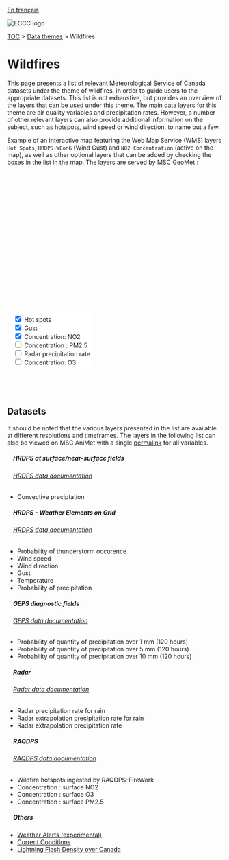 [En français](wildfires_fr.md)

![ECCC logo](../img_eccc-logo.png)

[TOC](../readme_fr.md) > [Data themes](readme_en.md) > Wildfires

# Wildfires&emsp;<i class="wi wi-fire" style="font-size: 45px; color: #4e64a6;"></i>


This page presents a list of relevant Meteorological Service of Canada datasets under the theme of wildfires, in order to guide users to the appropriate datasets. This list is not exhaustive, but provides an overview of the layers that can be used under this theme. The main data layers for this theme are air quality variables and precipitation rates. However, a number of other relevant layers can also provide additional information on the subject, such as hotspots, wind speed or wind direction, to name but a few.

Example of an interactive map featuring the Web Map Service (WMS) layers `Hot Spots`, `HRDPS-WEonG` (Wind Gust) and `NO2 Concentration` (active on the map), as well as other optional layers that can be added by checking the boxes in the list in the map. The layers are served by MSC GeoMet :

<div id="map" style="height: 500px; position: relative">
  <div id="legend-popup">
    <div id="legend-popup-content">
      <img id="legend-img" src="" />
    </div>
  </div>

  <div id="switch-content" style="position: absolute; z-index: 1; bottom: 40px; left: 8px;">
    <div id="switch-case">
        <label>
          <input type="checkbox" id="layer4" checked>
          <span onmouseover="updateLegend('https://geo.weather.gc.ca/geomet?version=1.3.0&service=WMS&request=GetLegendGraphic&sld_version=1.1.0&layer=FIREWORK.HOTSPOTS&format=image/png')">Hot spots</span>
        </label></br>
        <label>
          <input type="checkbox" id="layer1" checked>
          <span onmouseover="updateLegend('https://geo.wxod-dev.cmc.ec.gc.ca/geomet?version=1.3.0&service=WMS&request=GetLegendGraphic&sld_version=1.1.0&layer=HRDPS-WEonG_2.5km_WindGust&format=image/png&STYLE=GUST_INTERV_MS2KTS')">Gust</span>
        </label></br>
        <label>
          <input type="checkbox" id="layer2" checked>
          <span onmouseover="updateLegend('https://geo.wxod-dev.cmc.ec.gc.ca/geomet?version=1.3.0&service=WMS&request=GetLegendGraphic&sld_version=1.1.0&layer=RAQDPS.SFC_NO2&format=image/png&STYLE=SFC-NO2')">Concentration: NO2</span>
        </label></br>
        <label>
          <input type="checkbox" id="layer5">
          <span onmouseover="updateLegend('https://geo.wxod-dev.cmc.ec.gc.ca/geomet?version=1.3.0&service=WMS&request=GetLegendGraphic&sld_version=1.1.0&layer=RAQDPS.SFC_PM2.5&format=image/png&STYLE=RAQDPS-SFC-PM_UGM3_BCAQHI')">Concentration : PM2.5</span>
        </label></br>
        <label>
          <input type="checkbox" id="layer3">
          <span onmouseover="updateLegend('https://geo.wxod-dev.cmc.ec.gc.ca/geomet?version=1.3.0&service=WMS&request=GetLegendGraphic&sld_version=1.1.0&layer=RADAR_1KM_RRAI&format=image/png&STYLE=Radar-Rain_Dis-14colors_Fr')">Radar precipitation rate</span>
        </label></br>
        <label>
          <input type="checkbox" id="layer6">
          <span onmouseover="updateLegend('https://geo.wxod-dev.cmc.ec.gc.ca/geomet?version=1.3.0&service=WMS&request=GetLegendGraphic&sld_version=1.1.0&layer=RAQDPS.SFC_O3&format=image/png&STYLE=SFC-O3')">Concentration: O3</span>
        </label></br>
    </div>
  </div>
</div>
</br>

## Datasets

It should be noted that the various layers presented in the list are available at different resolutions and timeframes.
The layers in the following list can also be viewed on MSC AniMet with a single [permalink](https://eccc-msc.github.io/msc-animet/?layers=ALERTS;0.75;0;1;0,CURRENT_CONDITIONS;0.75;0;1;0,Lightning_2.5km_Density;0.75;1;1;0,FIREWORK.HOTSPOTS;0.75;0;1;0,RAQDPS.SFC_NO2;0.75;0;1;0,RAQDPS.SFC_O3;0.75;0;1;0,RAQDPS.SFC_PM2.5;0.75;0;1;0,RADAR_1KM_RRAI;0.75;0;1;0,Radar_1km_RainPrecipRate-Extrapolation;0.75;0;1;0,Radar_1km_dBZ-Extrapolation;0.75;0;1;0,HRDPS-WEonG_2.5km_AirTemp;0.75;0;1;0,HRDPS-WEonG_2.5km_Precip-Prob;0.75;0;1;0,HRDPS-WEonG_2.5km_Thunderstorm-Prob;0.75;0;1;0,HRDPS-WEonG_2.5km_WindDir;0.75;0;1;0,HRDPS-WEonG_2.5km_WindGust;0.75;0;1;0,HRDPS-WEonG_2.5km_WindSpeed;0.75;0;1;0,HRDPS.CONTINENTAL_PC;0.75;0;1;0,GEPS.DIAG.120_PRMM.ERGE1;0.75;0;1;0,GEPS.DIAG.120_PRMM.ERGE10;0.75;0;1;0,GEPS.DIAG.120_PRMM.ERGE5;0.75;0;1;0&extent=-23473981,634482,2187623,13334971) for all variables.

##### &emsp;<span class="badge badge-info">HRDPS at surface/near-surface fields</span>
###### &emsp;[HRDPS data documentation](../msc-data/nwp_hrdps/readme_hrdps_en.md)
* Convective preciptation</br>

##### &emsp;<span class="badge badge-info">HRDPS - Weather Elements on Grid</span>
###### &emsp;[HRDPS data documentation](../msc-data/nwp_hrdps/readme_hrdps_en.md)
* Probability of thunderstorm occurence
* Wind speed
* Wind direction
* Gust
* Temperature
* Probability of precipitation</br>

##### &emsp;<span class="badge badge-info">GEPS diagnostic fields</span>
###### &emsp;[GEPS data documentation](../msc-data/nwp_geps/readme_geps_en.md)
* Probability of quantity of precipitation over 1 mm (120 hours)
* Probability of quantity of precipitation over 5 mm (120 hours)
* Probability of quantity of precipitation over 10 mm (120 hours)</br>

##### &emsp;<span class="badge badge-info">Radar</span>
###### &emsp;[Radar data documentation](../msc-data/obs_radar/readme_radar_en.md)
* Radar precipitation rate for rain
* Radar extrapolation precipitation rate for rain
* Radar extrapolation precipitation rate</br>

##### &emsp;<span class="badge badge-info">RAQDPS</span>
###### &emsp;[RAQDPS data documentation](../msc-data/nwp_raqdps/readme_raqdps_en.md)
* Wildfire hotspots ingested by RAQDPS-FireWork
* Concentration : surface NO2
* Concentration : surface O3
* Concentration : surface PM2.5</br>

##### &emsp;<span class="badge badge-info">Others</span>

* [Weather Alerts (experimental)](../msc-data/alerts/readme_alerts_en.md)
* [Current Conditions](../msc-data/citypage-weather/readme_citypageweather_en.md)
* [Lightning Flash Density over Canada](../msc-data/lightning/readme_lightning_en.md)


<style>
  #legend-img {
    margin: 0px;
  }
  #legend-popup {
    position: absolute;
    top: 40px;
    right: 8px;
    z-index: 2;
  }
  .legend-switch{
    top: 8px;
    right: .5em;
  }
  .ol-touch .legend-switch {
    top: 80px;
  }
 #switch-content {
  background-color: white;
  border-radius: 6px;
  padding: 7px;
 }
 label {
  font-size: 14px;
  margin-bottom: 0px;
 }
 input[type="checkbox"] {
  width: 14px;
  height: 14px;
 }
</style>

<link rel="stylesheet" href="https://cdn.jsdelivr.net/npm/ol@v7.3.0/ol.css" type="text/css"/>
<link rel="stylesheet" href="../../css/weather-icons-master/css/weather-icons.min.css">
<script src="https://cdn.polyfill.io/v2/polyfill.min.js?features=requestAnimationFrame,Element.prototype.classList,URL"></script>
<script src="https://cdn.jsdelivr.net/npm/ol@v7.3.0/dist/ol.js"></script>
<script src="https://cdnjs.cloudflare.com/ajax/libs/FileSaver.js/1.3.3/FileSaver.min.js"></script>
<script>
    function isIE() {
      return window.navigator.userAgent.match(/(MSIE|Trident)/);
    }
    var head = document.getElementsByTagName('head')[0];
    var js = document.createElement("script");
    js.type = "text/javascript";
    if (isIE())
    {
        js.src = "../../../js/wildfires_theme_ie.js";
        document.getElementById("controller").setAttribute("hidden", true);
    }
    else
    {
        js.src = "../../../js/wildfires_theme.js";
    }
    head.appendChild(js);
</script>